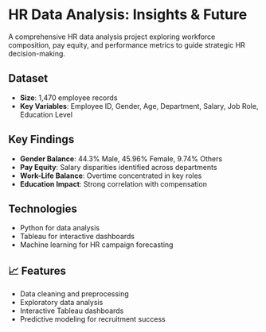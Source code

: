 # HR Data Analysis: Insights & Future

A comprehensive HR data analysis project exploring workforce composition, pay equity, and performance metrics to guide strategic HR decision-making.

##  Dataset
- **Size**: 1,470 employee records
- **Key Variables**: Employee ID, Gender, Age, Department, Salary, Job Role, Education Level

##  Key Findings
- **Gender Balance**: 44.3% Male, 45.96% Female, 9.74% Others
- **Pay Equity**: Salary disparities identified across departments
- **Work-Life Balance**: Overtime concentrated in key roles
- **Education Impact**: Strong correlation with compensation

##  Technologies
- Python for data analysis
- Tableau for interactive dashboards
- Machine learning for HR campaign forecasting

## 📈 Features
- Data cleaning and preprocessing
- Exploratory data analysis
- Interactive Tableau dashboards
- Predictive modeling for recruitment success

